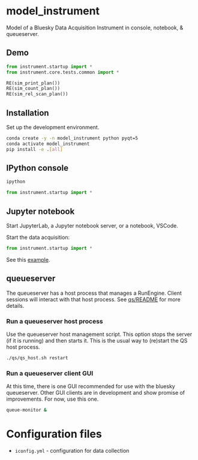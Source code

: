 # model_instrument

Model of a Bluesky Data Acquisition Instrument in console, notebook, & queueserver.

## Demo

```py
from instrument.startup import *
from instrument.core.tests.common import *

RE(sim_print_plan())
RE(sim_count_plan())
RE(sim_rel_scan_plan())
```

## Installation

Set up the development environment.

```bash
conda create -y -n model_instrument python pyqt=5
conda activate model_instrument
pip install -e .[all]
```

## IPython console

```bash
ipython
```

```py
from instrument.startup import *
```

## Jupyter notebook

Start JupyterLab, a Jupyter notebook server, or a notebook, VSCode.

Start the data acquisition:

```py
from instrument.startup import *
```

See this [example](./docs/source/demo.ipynb).

## queueserver

The queueserver has a host process that manages a RunEngine. Client sessions
will interact with that host process.  See [qs/README](./qs/README.md) for more
details.

### Run a queueserver host process

Use the queueserver host management script.  This option stops the server (if it
is running) and then starts it.  This is the usual way to (re)start the QS host
process.

```bash
./qs/qs_host.sh restart
```

### Run a queueserver client GUI

At this time, there is one GUI recommended for use with the bluesky queueserver.
Other GUI clients are in development and show promise of improvements.  For now,
use this one.

```bash
queue-monitor &
```
# Configuration files

- `iconfig.yml` - configuration for data collection
